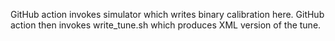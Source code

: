 GitHub action invokes simulator which writes binary calibration here.
GitHub action then invokes write_tune.sh which produces XML version of the tune.

